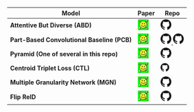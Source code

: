 <!-- Paper: <a href="" target="_blank"> <img src="arxiv.jpg" width="25" height="25"> </a>
 Repo: <a href="" target="_blank"> <img src="GitHub-Mark-32px.png" width="25" height="25"> </a> -->
# 
| Model 	| Paper 	| Repo 	|
|-------	|-------	|------	|
|**Attentive But Diverse (ABD)** |<a href="https://arxiv.org/abs/1908.01114" target="_blank"> <img src="arxiv.jpg" width="25" height="25"> </a> |<a href="https://github.com/VITA-Group/ABD-Net" target="_blank"> <img src="GitHub-Mark-32px.png" width="25" height="25"> </a> </br>|
|**Part-Based Convolutional Baseline (PCB)**|<a href="https://arxiv.org/pdf/1810.12193.pdf" target="_blank"> <img src="arxiv.jpg" width="25" height="25"> </a>|<a href="https://github.com/wangguanan/Pytorch-Person-ReID-Baseline-PCB-Beyond-Part-Modelst" target="_blank"> <img src="GitHub-Mark-32px.png" width="25" height="25"> </a> <a href="https://github.com/syfafterzy/PCB_RPP_for_reID" target="_blank"> <img src="GitHub-Mark-32px.png" width="25" height="25"> </a>|
|**Pyramid (One of several in this repo)**|<a href="https://arxiv.org/pdf/1810.12193.pdf" target="_blank"> <img src="arxiv.jpg" width="25" height="25"> </a>| <a href="https://github.com/TencentYoutuResearch/PersonReID-YouReID" target="_blank"> <img src="GitHub-Mark-32px.png" width="25" height="25"> </a>|
|**Centroid Triplet Loss (CTL)**|<a href="https://arxiv.org/pdf/2104.13643.pdf" target="_blank"> <img src="arxiv.jpg" width="25" height="25"> </a>|<a href="https://github.com/lannguyen0910/deep-efficient-person-reid" target="_blank"> <img src="GitHub-Mark-32px.png" width="20" height="20"> </a>|
|**Multiple Granularity Network (MGN)**|<a href="https://arxiv.org/abs/1804.01438v1" target="_blank"> <img src="arxiv.jpg" width="25" height="25"> </a>|<a href="https://github.com/seathiefwang/MGN-pytorch" target="_blank"> <img src="GitHub-Mark-32px.png" width="25" height="25"> </a>|
|**Flip ReID**|<a href="https://arxiv.org/abs/2105.05639" target="_blank"> <img src="arxiv.jpg" width="25" height="25">|<a href="https://github.com/nixingyang/FlipReID" target="_blank"> <img src="GitHub-Mark-32px.png" width="25" height="25">|





